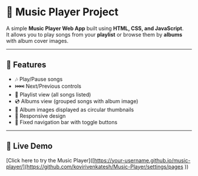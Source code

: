 # 🎵 Music Player Project

A simple **Music Player Web App** built using **HTML, CSS, and JavaScript**.  
It allows you to play songs from your **playlist** or browse them by **albums** with album cover images.

---

## 🚀 Features

- 🎶 Play/Pause songs  
- ⏮️⏭️ Next/Previous controls  
- 📃 Playlist view (all songs listed)  
- 💿 Albums view (grouped songs with album image)  
- 🎨 Album images displayed as circular thumbnails  
- 📱 Responsive design  
- 📌 Fixed navigation bar with toggle buttons  

---

## 🚀 Live Demo
[Click here to try the Music Player]([https://your-username.github.io/music-player/](https://github.com/kovirivenkatesh/Music-Player/settings/pages
))
